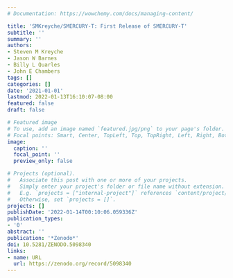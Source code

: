 ```yaml
---
# Documentation: https://wowchemy.com/docs/managing-content/

title: 'SMKreyche/SMERCURY-T: First Release of SMERCURY-T'
subtitle: ''
summary: ''
authors:
- Steven M Kreyche
- Jason W Barnes
- Billy L Quarles
- John E Chambers
tags: []
categories: []
date: '2021-01-01'
lastmod: 2022-01-13T16:10:07-08:00
featured: false
draft: false

# Featured image
# To use, add an image named `featured.jpg/png` to your page's folder.
# Focal points: Smart, Center, TopLeft, Top, TopRight, Left, Right, BottomLeft, Bottom, BottomRight.
image:
  caption: ''
  focal_point: ''
  preview_only: false

# Projects (optional).
#   Associate this post with one or more of your projects.
#   Simply enter your project's folder or file name without extension.
#   E.g. `projects = ["internal-project"]` references `content/project/deep-learning/index.md`.
#   Otherwise, set `projects = []`.
projects: []
publishDate: '2022-01-14T00:10:06.059336Z'
publication_types:
- '0'
abstract: ''
publication: '*Zenodo*'
doi: 10.5281/ZENODO.5098340
links:
- name: URL
  url: https://zenodo.org/record/5098340
---
```

